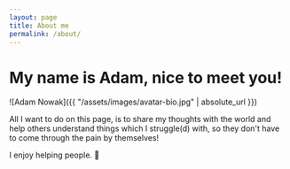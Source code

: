 ```yaml
---
layout: page
title: About me
permalink: /about/
---
```

# My name is Adam, nice to meet you!

![Adam Nowak]({{ "/assets/images/avatar-bio.jpg" | absolute_url }})

All I want to do on this page, is to share my thoughts with the world and help
others understand things which I struggle(d) with, so they don't have to come
through the pain by themselves!

I enjoy helping people. :raised_hands:
